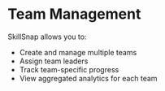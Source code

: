 # Team Management

SkillSnap allows you to:
- Create and manage multiple teams
- Assign team leaders
- Track team-specific progress
- View aggregated analytics for each team